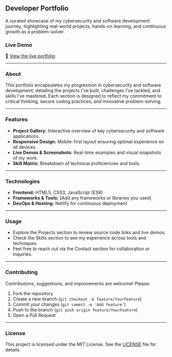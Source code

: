 ## Developer Portfolio

A curated showcase of my cybersecurity and software development journey, highlighting real-world projects, hands-on learning, and continuous growth as a problem-solver.

### Live Demo

🔗 [View the live portfolio](https://kartik2005221.netlify.app)

---

### About

This portfolio encapsulates my progression in cybersecurity and software development, detailing the projects I’ve built, challenges I’ve tackled, and skills I’ve mastered. Each section is designed to reflect my commitment to critical thinking, secure coding practices, and innovative problem-solving.

---

### Features

* **Project Gallery:** Interactive overview of key cybersecurity and software applications.
* **Responsive Design:** Mobile-first layout ensuring optimal experience on all devices.
* **Live Demos & Screenshots:** Real-time examples and visual snapshots of my work.
* **Skill Matrix:** Breakdown of technical proficiencies and tools.

---

### Technologies

* **Frontend:** HTML5, CSS3, JavaScript (ES6)
* **Frameworks & Tools:** \[Add any frameworks or libraries you used]
* **DevOps & Hosting:** Netlify for continuous deployment

---

### Usage

* Explore the Projects section to review source code links and live demos.
* Check the Skills section to see my experience across tools and techniques.
* Feel free to reach out via the Contact section for collaboration or inquiries.

---

### Contributing

Contributions, suggestions, and improvements are welcome! Please:

1. Fork the repository
2. Create a new branch (`git checkout -b feature/YourFeature`)
3. Commit your changes (`git commit -m 'Add feature'`)
4. Push to the branch (`git push origin feature/YourFeature`)
5. Open a Pull Request

---

### License

This project is licensed under the MIT License. See the [LICENSE](LICENSE) file for details.

